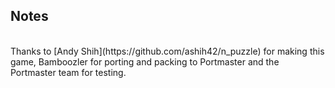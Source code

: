 ## Notes
<br/>
Thanks to [Andy Shih](https://github.com/ashih42/n_puzzle) for making this game, Bamboozler for porting and packing to Portmaster and the Portmaster team for testing.
<br/>
